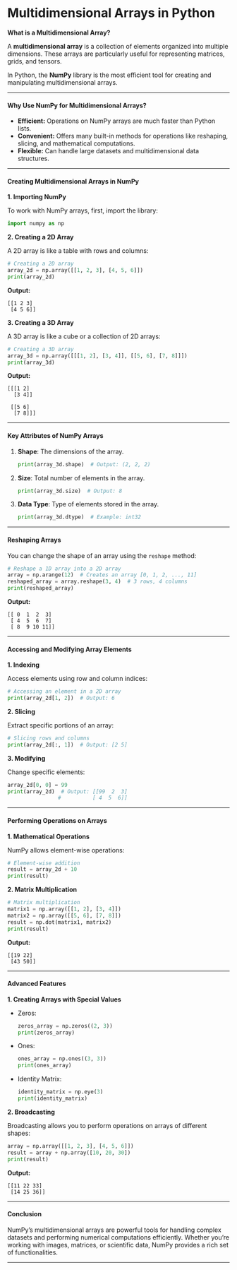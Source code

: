 # Multidimensional Arrays in Python

**What is a Multidimensional Array?**

A **multidimensional array** is a collection of elements organized into multiple dimensions. These arrays are particularly useful for representing matrices, grids, and tensors.

In Python, the **NumPy** library is the most efficient tool for creating and manipulating multidimensional arrays.

***

#### **Why Use NumPy for Multidimensional Arrays?**

* **Efficient:** Operations on NumPy arrays are much faster than Python lists.
* **Convenient:** Offers many built-in methods for operations like reshaping, slicing, and mathematical computations.
* **Flexible:** Can handle large datasets and multidimensional data structures.

***

#### **Creating Multidimensional Arrays in NumPy**

**1. Importing NumPy**

To work with NumPy arrays, first, import the library:

```python
import numpy as np
```

**2. Creating a 2D Array**

A 2D array is like a table with rows and columns:

```python
# Creating a 2D array
array_2d = np.array([[1, 2, 3], [4, 5, 6]])
print(array_2d)
```

**Output:**

```
[[1 2 3]
 [4 5 6]]
```

**3. Creating a 3D Array**

A 3D array is like a cube or a collection of 2D arrays:

```python
# Creating a 3D array
array_3d = np.array([[[1, 2], [3, 4]], [[5, 6], [7, 8]]])
print(array_3d)
```

**Output:**

```
[[[1 2]
  [3 4]]

 [[5 6]
  [7 8]]]
```

***

#### **Key Attributes of NumPy Arrays**

1.  **Shape**: The dimensions of the array.

    ```python
    print(array_3d.shape)  # Output: (2, 2, 2)
    ```
2.  **Size**: Total number of elements in the array.

    ```python
    print(array_3d.size)  # Output: 8
    ```
3.  **Data Type**: Type of elements stored in the array.

    ```python
    print(array_3d.dtype)  # Example: int32
    ```

***

#### **Reshaping Arrays**

You can change the shape of an array using the `reshape` method:

```python
# Reshape a 1D array into a 2D array
array = np.arange(12)  # Creates an array [0, 1, 2, ..., 11]
reshaped_array = array.reshape(3, 4)  # 3 rows, 4 columns
print(reshaped_array)
```

**Output:**

```
[[ 0  1  2  3]
 [ 4  5  6  7]
 [ 8  9 10 11]]
```

***

#### **Accessing and Modifying Array Elements**

**1. Indexing**

Access elements using row and column indices:

```python
# Accessing an element in a 2D array
print(array_2d[1, 2])  # Output: 6
```

**2. Slicing**

Extract specific portions of an array:

```python
# Slicing rows and columns
print(array_2d[:, 1])  # Output: [2 5]
```

**3. Modifying**

Change specific elements:

```python
array_2d[0, 0] = 99
print(array_2d)  # Output: [[99  2  3]
                #          [ 4  5  6]]
```

***

#### **Performing Operations on Arrays**

**1. Mathematical Operations**

NumPy allows element-wise operations:

```python
# Element-wise addition
result = array_2d + 10
print(result)
```

**2. Matrix Multiplication**

```python
# Matrix multiplication
matrix1 = np.array([[1, 2], [3, 4]])
matrix2 = np.array([[5, 6], [7, 8]])
result = np.dot(matrix1, matrix2)
print(result)
```

**Output:**

```
[[19 22]
 [43 50]]
```

***

#### **Advanced Features**

**1. Creating Arrays with Special Values**

*   Zeros:

    ```python
    zeros_array = np.zeros((2, 3))
    print(zeros_array)
    ```
*   Ones:

    ```python
    ones_array = np.ones((3, 3))
    print(ones_array)
    ```
*   Identity Matrix:

    ```python
    identity_matrix = np.eye(3)
    print(identity_matrix)
    ```

**2. Broadcasting**

Broadcasting allows you to perform operations on arrays of different shapes:

```python
array = np.array([[1, 2, 3], [4, 5, 6]])
result = array + np.array([10, 20, 30])
print(result)
```

**Output:**

```
[[11 22 33]
 [14 25 36]]
```

***

#### **Conclusion**

NumPy’s multidimensional arrays are powerful tools for handling complex datasets and performing numerical computations efficiently. Whether you’re working with images, matrices, or scientific data, NumPy provides a rich set of functionalities.

***


